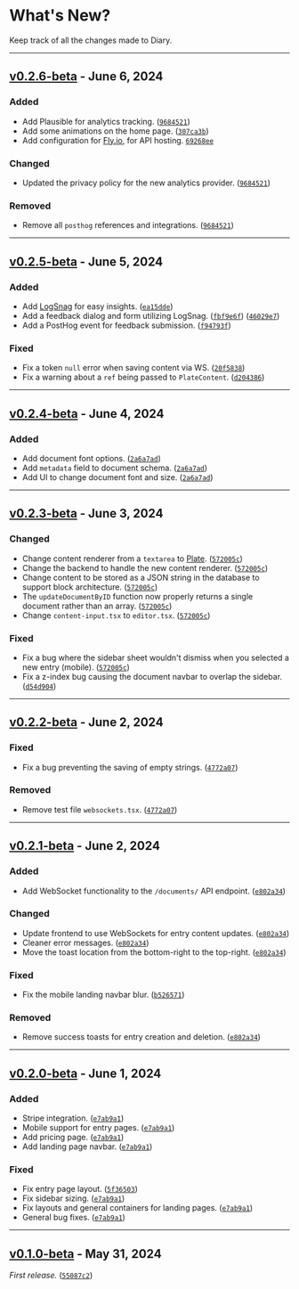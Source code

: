 # What's New?

Keep track of all the changes made to Diary.

---

## [v0.2.6-beta](https://github.com/dickeyy/diary/releases/tag/v0.2.6-beta) - June 6, 2024

### Added

-   Add Plausible for analytics tracking.
    ([`9684521`](https://github.com/dickeyy/diary/commit/9684521))
-   Add some animations on the home page.
    ([`307ca3b`](https://github.com/dickeyy/diary/commit/307ca3b))
-   Add configuration for [Fly.io](https://fly.io), for API hosting.
    [`69268ee`](https://github.com/dickeyy/diary/commit/69268ee)

### Changed

-   Updated the privacy policy for the new analytics provider.
    ([`9684521`](https://github.com/dickeyy/diary/commit/9684521))

### Removed

-   Remove all `posthog` references and integrations.
    ([`9684521`](https://github.com/dickeyy/diary/commit/9684521))

---

## [v0.2.5-beta](https://github.com/dickeyy/diary/releases/tag/v0.2.5-beta) - June 5, 2024

### Added

-   Add [LogSnag](https://logsnag.com/) for easy insights.
    ([`ea15dde`](https://github.com/dickeyy/diary/commit/ea15dde))
-   Add a feedback dialog and form utilizing LogSnag.
    ([`fbf9e6f`](https://github.com/dickeyy/diary/commit/fbf9e6f))
    ([`46029e7`](https://github.com/dickeyy/diary/commit/46029e7))
-   Add a PostHog event for feedback submission.
    ([`f94793f`](https://github.com/dickeyy/diary/commit/f94793f))

### Fixed

-   Fix a token `null` error when saving content via WS.
    ([`20f5838`](https://github.com/dickeyy/diary/commit/20f5838))
-   Fix a warning about a `ref` being passed to `PlateContent`.
    ([`d204386`](https://github.com/dickeyy/diary/commit/d204386))

---

## [v0.2.4-beta](https://github.com/dickeyy/diary/releases/tag/v0.2.4-beta) - June 4, 2024

### Added

-   Add document font options. ([`2a6a7ad`](https://github.com/dickeyy/diary/commit/2a6a7ad))
-   Add `metadata` field to document schema.
    ([`2a6a7ad`](https://github.com/dickeyy/diary/commit/2a6a7ad))
-   Add UI to change document font and size.
    ([`2a6a7ad`](https://github.com/dickeyy/diary/commit/2a6a7ad))

---

## [v0.2.3-beta](https://github.com/dickeyy/diary/releases/tag/v0.2.3-beta) - June 3, 2024

### Changed

-   Change content renderer from a `textarea` to [Plate](https://platejs.org/).
    ([`572005c`](https://github.com/dickeyy/diary/commit/572005c))
-   Change the backend to handle the new content renderer.
    ([`572005c`](https://github.com/dickeyy/diary/commit/572005c))
-   Change content to be stored as a JSON string in the database to support block architecture.
    ([`572005c`](https://github.com/dickeyy/diary/commit/572005c))
-   The `updateDocumentByID` function now properly returns a single document rather than an array.
    ([`572005c`](https://github.com/dickeyy/diary/commit/572005c))
-   Change `content-input.tsx` to `editor.tsx`.
    ([`572005c`](https://github.com/dickeyy/diary/commit/572005c))

### Fixed

-   Fix a bug where the sidebar sheet wouldn't dismiss when you selected a new entry (mobile).
    ([`572005c`](https://github.com/dickeyy/diary/commit/572005c))
-   Fix a z-index bug causing the document navbar to overlap the sidebar.
    ([`d54d904`](https://github.com/dickeyy/diary/commit/d54d904))

---

## [v0.2.2-beta](https://github.com/dickeyy/diary/releases/tag/v0.2.2-beta) - June 2, 2024

### Fixed

-   Fix a bug preventing the saving of empty strings.
    ([`4772a07`](https://github.com/dickeyy/diary/commit/4772a07))

### Removed

-   Remove test file `websockets.tsx`.
    ([`4772a07`](https://github.com/dickeyy/diary/commit/4772a07))

---

## [v0.2.1-beta](https://github.com/dickeyy/diary/releases/tag/v0.2.1-beta) - June 2, 2024

### Added

-   Add WebSocket functionality to the `/documents/` API endpoint.
    ([`e802a34`](https://github.com/dickeyy/diary/commit/e802a34))

### Changed

-   Update frontend to use WebSockets for entry content updates.
    ([`e802a34`](https://github.com/dickeyy/diary/commit/e802a34))
-   Cleaner error messages. ([`e802a34`](https://github.com/dickeyy/diary/commit/e802a34))
-   Move the toast location from the bottom-right to the top-right.
    ([`e802a34`](https://github.com/dickeyy/diary/commit/e802a34))

### Fixed

-   Fix the mobile landing navbar blur.
    ([`b526571`](https://github.com/dickeyy/diary/commit/b526571))

### Removed

-   Remove success toasts for entry creation and deletion.
    ([`e802a34`](https://github.com/dickeyy/diary/commit/e802a34))

---

## [v0.2.0-beta](https://github.com/dickeyy/diary/releases/tag/v0.2.0-beta) - June 1, 2024

### Added

-   Stripe integration. ([`e7ab9a1`](https://github.com/dickeyy/diary/commit/e7ab9a1))
-   Mobile support for entry pages. ([`e7ab9a1`](https://github.com/dickeyy/diary/commit/e7ab9a1))
-   Add pricing page. ([`e7ab9a1`](https://github.com/dickeyy/diary/commit/e7ab9a1))
-   Add landing page navbar. ([`e7ab9a1`](https://github.com/dickeyy/diary/commit/e7ab9a1))

### Fixed

-   Fix entry page layout. ([`5f36503`](https://github.com/dickeyy/diary/commit/5f36503))
-   Fix sidebar sizing. ([`e7ab9a1`](https://github.com/dickeyy/diary/commit/e7ab9a1))
-   Fix layouts and general containers for landing pages.
    ([`e7ab9a1`](https://github.com/dickeyy/diary/commit/e7ab9a1))
-   General bug fixes. ([`e7ab9a1`](https://github.com/dickeyy/diary/commit/e7ab9a1))

---

## [v0.1.0-beta](https://github.com/dickeyy/diary/releases/tag/Beta) - May 31, 2024

_First release._ ([`55087c2`](https://github.com/dickeyy/diary/commit/55087c2))
